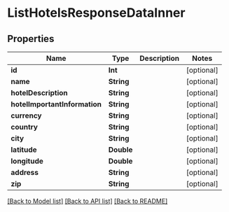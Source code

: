 # ListHotelsResponseDataInner

## Properties
Name | Type | Description | Notes
------------ | ------------- | ------------- | -------------
**id** | **Int** |  | [optional] 
**name** | **String** |  | [optional] 
**hotelDescription** | **String** |  | [optional] 
**hotelImportantInformation** | **String** |  | [optional] 
**currency** | **String** |  | [optional] 
**country** | **String** |  | [optional] 
**city** | **String** |  | [optional] 
**latitude** | **Double** |  | [optional] 
**longitude** | **Double** |  | [optional] 
**address** | **String** |  | [optional] 
**zip** | **String** |  | [optional] 

[[Back to Model list]](../README.md#models) [[Back to API list]](../README.md#api-endpoints) [[Back to README]](../README.md)


